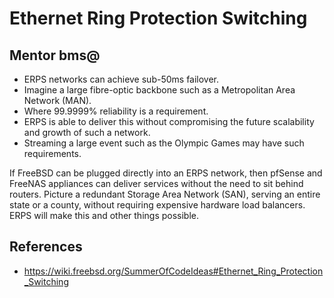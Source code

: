 # Ethernet Ring Protection Switching

## Mentor bms@

- ERPS networks can achieve sub-50ms failover. 
- Imagine a large fibre-optic backbone such as a Metropolitan Area Network (MAN).
- Where 99.9999% reliability is a requirement.
- ERPS is able to deliver this without compromising the future scalability and growth of such a network. 
- Streaming a large event such as the Olympic Games may have such requirements.

If FreeBSD can be plugged directly into an ERPS network, then pfSense and FreeNAS appliances can deliver services 
without the need to sit behind routers. Picture a redundant Storage Area Network (SAN), serving an entire state or a county, 
without requiring expensive hardware load balancers. ERPS will make this and other things possible.

## References

- https://wiki.freebsd.org/SummerOfCodeIdeas#Ethernet_Ring_Protection_Switching
